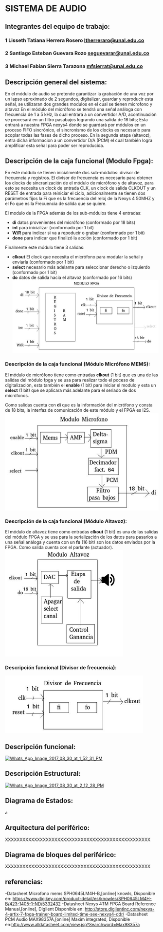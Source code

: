 # SISTEMA DE AUDIO

## Integrantes del equipo de trabajo:

### 1 Lisseth Tatiana Herrera Rosero ltherreraro@unal.edu.co

### 2 Santiago Esteban Guevara Rozo seguevarar@unal.edu.co

### 3 Michael Fabian Sierra Tarazona mfsierrat@unal.edu.co


## Descripción general del sistema: 

En el módulo de audio se pretende garantizar la grabación de una voz por un lapso aproximado de 2 segundos,  digitalizar, guardar y reproducir esta señal, se utilizaran dos grandes modulos en el cual se tienen microfono y altavoz
En el módulo del micrófono se tendrá una señal análoga con frecuencia de 1 a 5 kHz, la cual entrará a un convertidor A/D, acontinuación se procesará en un filtro pasabajos logrando una salida de 18 bits; Esta entrará a nuestra FPGA nexys4 donde se guardará por módulos en un proceso FIFO sincrónico, el sincronismo de los clocks es necesario para acoplar todas las fases de dicho proceso.
En la segunda etapa (altavoz), entra dicha informacion a un convertidor D/A (PCM) el cual también logra amplificar esta señal para poder ser reproducida.


## Descripción de la caja funcional (Modulo Fpga):
En este módulo se tienen inicialmente dos sub-módulos: divisor de frecuencia y registros. El divisor de frecuencia es necesario para obtener los clocks de sincranización de el módulo de micrófono y de altavoz, para esto se necesita un clock de entrada CLK, un clock de salida CLKOUT y un RESET de entrada para reiniciar el ciclo, adicionalmente se tienen dos parámetros fijos la Fi que es la frecuencia del reloj de la Nexys 4 50MHZ y el Fo que es la Frecuencia de salida que se quiere. 

El modulo de la FPGA además de los sub-módulos tiene 4 entradas: 
* **di** datos provenientes del micrófono (conformado por 18 bits) 
* **int** para inicializar (conformado por 1 bit)
* **W/R** para indicar si va a repoducir o grabar (conformado por 1 bit)
* **done** para indicar que finalizó la acción (conformado por 1 bit)

Finalmente este módulo tiene 3 salidas:
* **clkout** El clock que necesita el micrófono para modular la señal y enviarla (conformado por 1 bit)
* **select** necesario más adelante para seleccionar derecho o izquierdo (conformado por 1 bit)
* **do** datos de salida hacia el altavoz (conformado por 16 bits)
![](https://github.com/Fabeltranm/FPGA-Game-D1/blob/master/HW/RTL/06PCM-AUDIO-MICROFONO/Version_01/03%20document/Imagenes/fpga.jpg) 
### Descripción de la caja funcional (Módulo Micrófono MEMS):
El módulo de micrófono tiene como entradas **clkout** (1 bit) que es una de las salidas del módulo fpga y se usa para realizar todo el poceso de digitalización, esta también el **enable** (1 bit) para iniciar el modulo  y esta un **select** (1 bit) que se aplicara más adelante para el seriado de dos micrófonos.

Como salidas cuenta con **di** que es la información del micrófono y consta de 18 bits, la interfaz de comunicación de este módulo y el FPGA es I2S.
![](https://github.com/Fabeltranm/FPGA-Game-D1/blob/master/HW/RTL/06PCM-AUDIO-MICROFONO/Version_01/03%20document/Imagenes/microfono.jpg) 
### Descripción de la caja funcional (Módulo Altavoz):
El módulo de altavoz tiene como entradas **clkout** (1 bit) es una de las salidas del módulo FPGA y se usa para la serialización de los datos para pasarlos a una señal análoga y cuenta con un **fo** (16 bit) son los datos enviados por la FPGA. Como salida cuenta con el parlante (actuador).
![](https://github.com/Fabeltranm/FPGA-Game-D1/blob/master/HW/RTL/06PCM-AUDIO-MICROFONO/Version_01/03%20document/Imagenes/altavoz.jpg) 
### Descripción funcional (Divisor de frecuencia):
![](https://github.com/Fabeltranm/FPGA-Game-D1/blob/master/HW/RTL/06PCM-AUDIO-MICROFONO/Version_01/03%20document/Imagenes/Div_freq.jpg) 
## Descripción funcional:

<a href="https://imgbb.com/"><img src="https://image.ibb.co/k3nwCQ/Whats_App_Image_2017_08_30_at_1_52_31_PM.jpg" alt="Whats_App_Image_2017_08_30_at_1_52_31_PM" border="0"></a>

## Descripción Estructural: 

<a href="https://ibb.co/ni3iRk"><img src="https://preview.ibb.co/jkZZXQ/Whats_App_Image_2017_08_30_at_2_12_28_PM.jpg" alt="Whats_App_Image_2017_08_30_at_2_12_28_PM" border="0"></a>


## Diagrama de Estados:
a


## Arquitectura del periférico:

XXXXXXXXXXXXXXXXXXXXXXXXXXXXXXXXXXXXXXXXXXXXXXXXXX

## Diagrama de bloques del periférico:

XXXXXXXXXXXXXXXXXXXXXXXXXXXXXXXXXXXXXXXXXXXXXXXXXX

## referencias:
-Datasheet Microfono mems SPH0645LM4H-B,[online] knowls, Disponible en: https://www.digikey.com/product-detail/es/knowles/SPH0645LM4H-B/423-1405-1-ND/5332432
-Datasheet Nexys 4TM FPGA Board Reference Manual,[online], Digilent Disponible en: http://store.digilentinc.com/nexys-4-artix-7-fpga-trainer-board-limited-time-see-nexys4-ddr/
-Datasheet PCM Audio MAX98357A,[online] Maxim integrated, Disponible en:http://www.alldatasheet.com/view.jsp?Searchword=Max98357a

